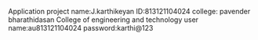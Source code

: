 Application project
name:J.karthikeyan
ID:813121104024
college: pavender bharathidasan College of engineering and technology
user name:au813121104024
password:karthi@123
